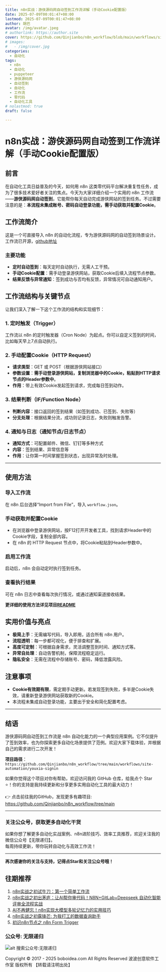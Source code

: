 ```yaml
---
title: n8n实战：游侠源码网自动签到工作流详解（手动Cookie配置版）
date: 2025-07-09T00:01:47+08:00
lastmod: 2025-07-09T00:01:47+08:00
author: 胡巴
avatar: /img/avatar.jpeg
# authorlink: https://author.site
cover: https://github.com/Qinjianbo/n8n_workflow/blob/main/workflows/site-automation/youxia-signin/screenshots/workflow.png?raw=true
# images:
#   - /img/cover.jpg
categories:
  - 自动化
tags:
  - n8n
  - 自动化
  - puppeteer
  - 游侠源码网
  - 自动签到
  - 自动化
  - 工作流
  - 零代码
  - 自动化工具
# nolastmod: true
draft: false

---
```


# n8n实战：游侠源码网自动签到工作流详解（手动Cookie配置版）

## 前言

在自动化工具日益普及的今天，如何用 n8n 这类零代码平台解决重复性任务，成为了很多技术爱好者关注的焦点。今天为大家详细介绍一个实用的 n8n 工作流——**游侠源码网自动签到**，它能帮你每天自动完成游侠网站的签到任务。不过需要注意的是：**本流程未集成账号、密码自动登录功能，需手动获取并配置Cookie**。

## 工作流简介

这是一个可直接导入 n8n 的自动化流程，专为游侠源码网的自动签到场景设计。工作流已开源，[github地址](https://github.com/Qinjianbo/n8n_workflow/tree/main/workflows/site-automation/youxia-signin)

### 主要功能

- **定时自动签到**：每天定时自动执行，无需人工干预。
- **手动Cookie配置**：需手动登录游侠网站，获取Cookie后填入流程节点参数。
- **结果反馈与异常通知**：签到成功与否均有反馈，异常情况可自动通知用户。

## 工作流结构与关键节点

让我们深入了解一下这个工作流的结构和实现细节：

### 1. 定时触发（Trigger）

工作流以 n8n 的定时触发器（Cron Node）为起点。你可以自定义签到的时间，比如每天早上7点自动执行。

### 2. 手动配置Cookie（HTTP Request）

- **请求类型**：GET 或 POST（根据游侠网站接口）
- **参数设置**：**需手动登录游侠网站，复制浏览器中的Cookie，粘贴到HTTP请求节点的Header参数中**。
- **作用**：带上有效Cookie发起签到请求，完成每日签到动作。

### 3. 结果判断（IF/Function Node）

- **判断内容**：接口返回的签到结果（如签到成功、已签到、失败等）
- **分支处理**：根据结果分流，成功则记录日志，失败则触发告警。

### 4. 通知与日志（通知节点/日志节点）

- **通知方式**：可配置邮件、微信、钉钉等多种方式
- **内容**：签到结果、异常信息等
- **作用**：让你第一时间掌握签到状态，出现异常及时处理。

---

## 使用方法

### **导入工作流**  
   在 n8n 后台选择“Import from File”，导入 `workflow.json`。

### **手动获取并配置Cookie**  
   - 在浏览器中登录游侠网站，按F12打开开发者工具，找到请求Header中的Cookie字段，复制全部内容。
   - 在 n8n 的 HTTP Request 节点中，将Cookie粘贴到Header参数中。

### **启用工作流**  
   启动后，n8n 会自动定时执行签到任务。

### **查看执行结果**  
   可在 n8n 日志中查看每次执行情况，或通过通知渠道接收结果。
   
**更详细的使用方法详见项目[README](https://github.com/Qinjianbo/n8n_workflow/blob/main/workflows/site-automation/youxia-signin/README.md)**

## 实用价值与亮点

- **极简上手**：无需编写代码，导入即用，适合所有 n8n 用户。
- **流程透明**：每一步都可视化，便于排查和扩展。
- **高度可定制**：可根据自身需求，灵活调整签到时间、通知方式等。
- **异常自处理**：自动告警机制，保障流程稳定运行。
- **隐私安全**：无需在流程中存储账号、密码，降低泄露风险。

## 注意事项

- **Cookie有效期有限**，需定期手动更新。若发现签到失败，多半是Cookie失效，请重新登录游侠网站获取新的Cookie。
- 本流程未集成自动登录功能，主要出于安全和简化配置考虑。

---

## 结语

游侠源码网自动签到工作流是 n8n 自动化能力的一个典型应用案例。它不仅提升了签到效率，也为你探索更多自动化场景提供了范例。欢迎大家下载体验，并根据自己的需求进行二次开发！

**项目路径**：  
`https://github.com/Qinjianbo/n8n_workflow/tree/main/workflows/site-automation/youxia-signin`

如果你觉得这个项目对你有帮助，欢迎访问我的 GitHub 仓库，给我点个 Star ⭐️！你的支持是我持续更新和分享更多实用自动化工具的最大动力！

👉 点击前往我的GitHub，发现更多有趣项目: https://github.com/Qinjianbo/n8n_workflow/tree/main

---

### 关注公众号，获取更多自动化干货

如果你想了解更多自动化实战案例、n8n进阶技巧、效率工具推荐，欢迎关注我的微信公众号【无限递归】。  
每周持续更新，带你玩转自动化与高效工作流！

---

**再次感谢你的关注与支持，记得点Star和关注公众号哦！**

## 往期推荐

1. [n8n实战之初试牛刀：第一个简单工作流](https://mp.weixin.qq.com/s/NPRjJOlL38w4U9JsBztbtw)
2. [n8n实战之初出茅庐：让AI帮你审代码！N8N+GitLab+Deepseek 自动化智能评审全流程实战](https://mp.weixin.qq.com/s/mNlnqExtW6pKPTJMCEA01A)
3. [AI不再健忘！n8n实现大模型多轮记忆力的实用技巧](https://mp.weixin.qq.com/s/p5iJ6E1RfHHw8EfMkTvjYg)
4. [n8n实战之初露锋芒: 为我打工的数据查询助手](https://mp.weixin.qq.com/s/_de4EMrOXWYc1xcfkx_XNw)
5. [初识n8n节点之 n8n Form Trigger](https://mp.weixin.qq.com/s/bEnKknVj-TumxAPcrQYfAg)

### 公众号: 无限递归

![alt 搜索公众号:无限递归](https://blog-boboidea.oss-cn-hangzhou.aliyuncs.com/article/img/gongzhonghao.jpeg "无限递归")

<!--declare-declare-->

Copyright &copy; 2017 - 2025 boboidea.com All Rights Reserved 波波创意软件工作室 版权所有 【转载请注明出处】
